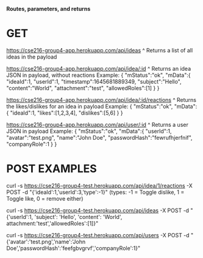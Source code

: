 **Routes, parameters, and returns**
# GET
https://cse216-group4-app.herokuapp.com/api/ideas
^ Returns a list of all ideas in the payload

https://cse216-group4-app.herokuapp.com/api/idea/:id
^ Returns an idea JSON in payload, without reactions
Example:
{
    "mStatus":"ok",
    "mData":{
        "ideaId":1,
        "userId":1,
        "timestamp":1645681889349,
        "subject":"Hello",
        "content":"World",
        "attachment":"test",
        "allowedRoles":[1]
    }
}

https://cse216-group4-app.herokuapp.com/api/idea/:id/reactions
^ Returns the likes/dislikes for an idea in payload
Example:
{
    "mStatus":"ok",
    "mData":{
        "ideaId":1,
        "likes":[1,2,3,4],
        "dislikes":[5,6]
    }
}

https://cse216-group4-app.herokuapp.com/api/user/:id
^ Returns a user JSON in payload
Example:
{
    "mStatus":"ok",
    "mData":{
        "userId":1,
        "avatar":"test.png",
        "name":"John Doe",
        "passwordHash":"fewrufhjerfnif",
        "companyRole":1
    }
}

# POST EXAMPLES
curl -s https://cse216-group4-test.herokuapp.com/api/idea/1/reactions -X POST -d "{'ideaId':1,'userId':3,'type':-1}" (types: -1 = Toggle dislike, 1 = Toggle like, 0 = remove either)



curl -s https://cse216-group4-test.herokuapp.com/api/ideas -X POST -d "{'userId':1, 'subject': 'Hello', 'content': 'World', attachment:'test','allowedRoles':[1]}"

curl -s https://cse216-group4-test.herokuapp.com/api/users -X POST -d "{'avatar':'test.png','name':'John Doe','passwordHash':'feefgbvgrvf','companyRole':1}"